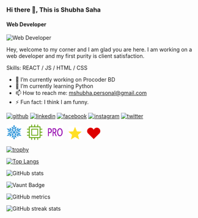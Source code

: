### Hi there 👋, This is Shubha Saha
#### Web Developer
![Web Developer](https://pbs.twimg.com/profile_banners/1873366246663806976/1735481841/1500x500)

Hey, welcome to my corner and I am glad you are here. I am working on a web developer and my first purity is client satisfaction.

Skills: REACT / JS / HTML / CSS

- 🔭 I’m currently working on Procoder BD 
- 🌱 I’m currently learning Python 
- 📫 How to reach me: mshubha.personal@gmail.com 
- ⚡ Fun fact: I think I am funny. 


[<img src='https://cdn.jsdelivr.net/npm/simple-icons@3.0.1/icons/github.svg' alt='github' height='40'>](https://github.com/Shubha-saha)  [<img src='https://cdn.jsdelivr.net/npm/simple-icons@3.0.1/icons/linkedin.svg' alt='linkedin' height='40'>](https://www.linkedin.com/in/https://www.linkedin.com/in/shubha-saha-54913b303?lipi=urn%3Ali%3Apage%3Ad_flagship3_profile_view_base_contact_details%3BPlF3EaVWT4CC4ZMyy3dcjg%3D%3D/)  [<img src='https://cdn.jsdelivr.net/npm/simple-icons@3.0.1/icons/facebook.svg' alt='facebook' height='40'>](https://www.facebook.com/https://www.facebook.com/me/)  [<img src='https://cdn.jsdelivr.net/npm/simple-icons@3.0.1/icons/instagram.svg' alt='instagram' height='40'>](https://www.instagram.com/https://www.instagram.com/sr.shubho/#/)  [<img src='https://cdn.jsdelivr.net/npm/simple-icons@3.0.1/icons/twitter.svg' alt='twitter' height='40'>](https://twitter.com/https://x.com/_shubha_saha)  

<a href='https://archiveprogram.github.com/'><img src='https://raw.githubusercontent.com/acervenky/animated-github-badges/master/assets/acbadge.gif' width='40' height='40'></a> <a href='https://docs.github.com/en/developers'><img src='https://raw.githubusercontent.com/acervenky/animated-github-badges/master/assets/devbadge.gif' width='40' height='40'></a> <a href='https://github.com/pricing'><img src='https://raw.githubusercontent.com/acervenky/animated-github-badges/master/assets/pro.gif' width='40' height='40'></a> <a href='https://stars.github.com/'><img src='https://raw.githubusercontent.com/acervenky/animated-github-badges/master/assets/starbadge.gif' width='35' height='35'></a> <a href='https://docs.github.com/en/github/supporting-the-open-source-community-with-github-sponsors'><img src='https://raw.githubusercontent.com/acervenky/animated-github-badges/master/assets/sponsorbadge.gif' width='35' height='35'></a> 

[![trophy](https://github-profile-trophy.vercel.app/?username=Shubha-saha)](https://github.com/ryo-ma/github-profile-trophy)

[![Top Langs](https://github-readme-stats.vercel.app/api/top-langs/?username=Shubha-saha)](https://github.com/anuraghazra/github-readme-stats)

![GitHub stats](https://github-readme-stats.vercel.app/api?username=Shubha-saha&show_icons=true&count_private=true)  

![Vaunt Badge](https://api.vaunt.dev/v1/github/entities/Shubha-saha/contributions?format=svg&private=true)  

![GitHub metrics](https://metrics.lecoq.io/Shubha-saha)  

![GitHub streak stats](https://streak-stats.demolab.com/?user=Shubha-saha)  

